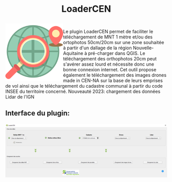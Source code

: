 # <p align="center">LoaderCEN</p>
<img align="left" src=https://raw.githubusercontent.com/CEN-Nouvelle-Aquitaine/loaderCEN/main/icon.png  width="180"/> <br> Le plugin LoaderCEN permet de faciliter le téléchargement de MNT 1 mètre et/ou des ortophotos 50cm/20cm sur une zone souhaitée à partir d'un dallage de la région Nouvelle-Aquitaine à pré-charger dans QGIS. Le téléchargement des orthophotos 20cm peut s'avérer assez lourd et nécessite donc une bonne connexion internet.
Cet outil propose également le téléchargement des images drones made in CEN-NA sur la base de leurs emprises de vol ainsi que le téléchargement du cadastre communal à partir du code INSEE du territoire concerné.
Nouveauté 2023: chargement des données Lidar de l'IGN
<br>

## <p align="left">Interface du plugin:</p>

<img align="left" src=https://raw.githubusercontent.com/CEN-Nouvelle-Aquitaine/loaderCEN/main/loadercen.PNG  width="600"/>


